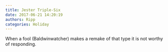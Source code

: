 ```yaml
---
title: Jester Triple-Six
date: 2017-06-21 14:20:19
authors: Ripp
categories: Holiday
---
```


 When a fool (Baldwinwatcher) makes a remake of that type it is not worthy of responding.